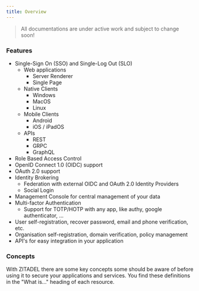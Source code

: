 ```yaml
---
title: Overview
---
```


> All documentations are under active work and subject to change soon!

### Features

- Single-Sign On (SSO) and Single-Log Out (SLO)
  - Web applications
    - Server Renderer
    - Single Page
  - Native Clients
    - Windows
    - MacOS
    - Linux
  - Mobile Clients
    - Android
    - iOS / iPadOS
  - APIs
    - REST
    - GRPC
    - GraphQL
- Role Based Access Control
- OpenID Connect 1.0 (OIDC) support
- OAuth 2.0 support
- Identity Brokering
  - Federation with external OIDC and OAuth 2.0 Identity Providers
  - Social Login
- Management Console for central management of your data
- Multi-factor Authentication
  - Support for TOTP/HOTP with any app, like authy, google authenticator, ...
- User self-registration, recover password, email and phone verification, etc.
- Organisation self-registration, domain verification, policy management
- API's for easy integration in your application

### Concepts

With ZITADEL there are some key concepts some should be aware of before using it to secure your applications and services.
You find these definitions in the "What is..." heading of each resource.
